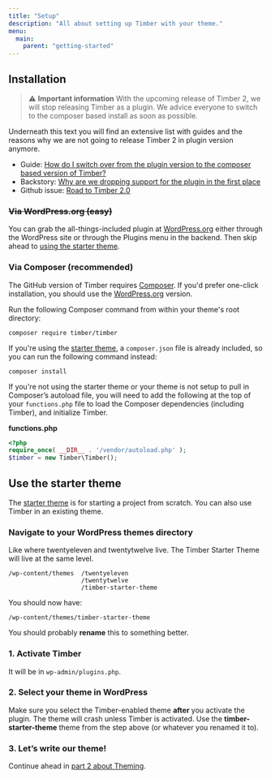 ```yaml
---
title: "Setup"
description: "All about setting up Timber with your theme."
menu:
  main:
    parent: "getting-started"
---
```


## Installation
> ⚠️ **Important information**
> With the upcoming release of Timber 2, we will stop releasing Timber as a plugin. We advice everyone to switch to the composer based install as soon as possible.

Underneath this text you will find an extensive list with guides and the reasons why we are not going to release Timber 2 in plugin version anymore.

* Guide: [How do I switch over from the plugin version to the composer based version of Timber?](https://timber.github.io/docs/getting-started/switch-to-composer/)
* Backstory: [Why are we dropping support for the plugin in the first place](https://github.com/timber/timber/pull/2005)
* Github issue: [Road to Timber 2.0](https://github.com/timber/timber/issues/2741)

### ~~Via WordPress.org (easy)~~

You can grab the all-things-included plugin at [WordPress.org](http://wordpress.org/plugins/timber-library/) either through the WordPress site or through the Plugins menu in the backend. Then skip ahead to [using the starter theme](#use-the-starter-theme).

### Via Composer (recommended)

The GitHub version of Timber requires [Composer](https://getcomposer.org/download/). If you'd prefer one-click installation, you should use the [WordPress.org](https://wordpress.org/plugins/timber-library/) version.

Run the following Composer command from within your theme's root directory:

```shell
composer require timber/timber
```

If you're using the [starter theme](https://github.com/timber/starter-theme), a `composer.json` file is already included, so you can run the following command instead:

```shell
composer install
```

If you're not using the starter theme or your theme is not setup to pull in Composer’s autoload file, you will need to add the following at the top of your `functions.php` file to load the Composer dependencies (including Timber), and initialize Timber.

**functions.php**

```php
<?php
require_once( __DIR__ . '/vendor/autoload.php' );
$timber = new Timber\Timber();
```

## Use the starter theme

The [starter theme](https://github.com/timber/starter-theme) is for starting a project from scratch. You can also use Timber in an existing theme.

### Navigate to your WordPress themes directory

Like where twentyeleven and twentytwelve live. The Timber Starter Theme will live at the same level.

	/wp-content/themes	/twentyeleven
						/twentytwelve
						/timber-starter-theme

You should now have:

	/wp-content/themes/timber-starter-theme

You should probably **rename** this to something better.

### 1. Activate Timber

It will be in `wp-admin/plugins.php`.

### 2. Select your theme in WordPress

Make sure you select the Timber-enabled theme **after** you activate the plugin. The theme will crash unless Timber is activated. Use the **timber-starter-theme** theme from the step above (or whatever you renamed it to).

### 3. Let’s write our theme!

Continue ahead in [part 2 about Theming](https://timber.github.io/docs/getting-started/theming/).

